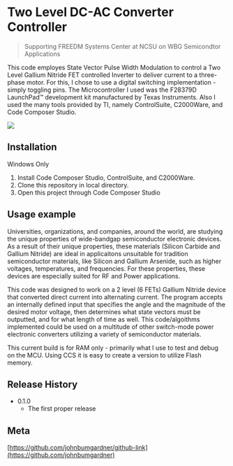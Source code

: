# Two Level DC-AC Converter Controller
> Supporting FREEDM Systems Center at NCSU on WBG Semicondtor Applications

This code employes State Vector Pulse Width Modulation to control a Two Level Gallium Nitride FET controlled Inverter to deliver current to a three-phase motor.
For this, I chose to use a digital switching implementation - simply toggling pins. The Microcontroller I used was the F28379D LaunchPad™ development kit manufactured
by Texas Instruments.  Also I used the many tools provided by TI, namely ControlSuite, C2000Ware, and Code Composer Studio.

![](http://www.ti.com/diagrams/med_launchxl-f28379d_angle.jpg)

## Installation

Windows Only

1. Install Code Composer Studio, ControlSuite, and C2000Ware.
2. Clone this repository in local directory.
3. Open this project through Code Composer Studio


## Usage example

Universities, organizations, and companies, around the world, are studying the unique properties of wide-bandgap semiconductor electronic devices.
As a result of their unique properties, these materials (Silicon Carbide and Gallium Nitride) are ideal in applicaitons unsuitable for 
tradition semiconductor materials, like Silicon and Gallium Arsenide, such as higher voltages, temperatures, and frequencies. For these properties,
these devices are especially suited for RF and Power applications.  

This code was designed to work on a 2 level (6 FETs) Gallium Nitride device that converted direct current into alternating current. The program accepts an 
internally defined input that specifies the angle and the magnitude of the desired motor voltage, then determines what state vectors must be outputted,
and for what length of time as well. This code/algoithms implemented could be used on a multitude of other switch-mode power electronic converters utilizing
a variety of semiconductor materials.  

This current build is for RAM only - primarily what I use to test and debug on the MCU. Using CCS it is easy to create a version to utilize Flash memory.


## Release History

* 0.1.0
    * The first proper release

## Meta



[https://github.com/johnbumgardner/github-link](https://github.com/johnbumgardner)
